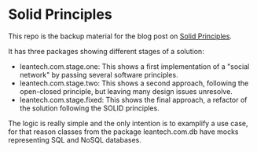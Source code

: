 # Solid Principles

This repo is the backup material for the blog post on [Solid Principles](put.link.in.here).

It has three packages showing different stages of a solution:

* leantech.com.stage.one: This shows a first implementation of a "social network" by passing several software principles.
* leantech.com.stage.two: This shows a second approach, following the open-closed principle, but leaving many design issues unresolve.
* leantech.com.stage.fixed: This shows the final approach, a refactor of the solution following the SOLID principles.

The logic is really simple and the only intention is to examplify a use case, for that reason classes from the package leantech.com.db have mocks representing SQL and NoSQL databases.
